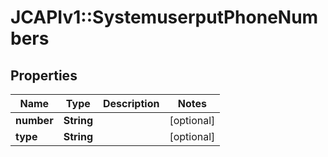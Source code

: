 # JCAPIv1::SystemuserputPhoneNumbers

## Properties
Name | Type | Description | Notes
------------ | ------------- | ------------- | -------------
**number** | **String** |  | [optional] 
**type** | **String** |  | [optional] 


